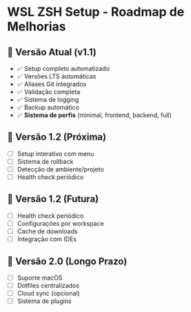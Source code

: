 # WSL ZSH Setup - Roadmap de Melhorias

## 🎯 Versão Atual (v1.1) 
- ✅ Setup completo automatizado
- ✅ Versões LTS automáticas
- ✅ Aliases Git integrados
- ✅ Validação completa
- ✅ Sistema de logging
- ✅ Backup automático
- ✅ **Sistema de perfis** (minimal, frontend, backend, full)

## 🚀 Versão 1.2 (Próxima)
- [ ] Setup interativo com menu
- [ ] Sistema de rollback
- [ ] Detecção de ambiente/projeto
- [ ] Health check periódico

## 🔮 Versão 1.2 (Futura)
- [ ] Health check periódico
- [ ] Configurações por workspace
- [ ] Cache de downloads
- [ ] Integração com IDEs

## 🌟 Versão 2.0 (Longo Prazo)
- [ ] Suporte macOS
- [ ] Dotfiles centralizados
- [ ] Cloud sync (opcional)
- [ ] Sistema de plugins
